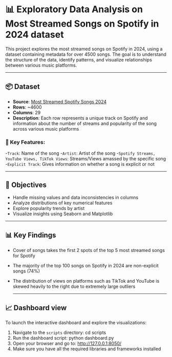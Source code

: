 # 📊 Exploratory Data Analysis on Most Streamed Songs on Spotify in 2024 dataset

This project explores the most streamed songs on Spotify in 2024, using a dataset containing metadata for over 4500 songs. The goal is to understand the structure of the data, identify patterns, and visualize relationships between various music platforms.

---

## 📦 Dataset 

- **Source**: [Most Streamed Spotify Songs 2024](https://www.kaggle.com/datasets/nelgiriyewithana/most-streamed-spotify-songs-2024/data)
- **Rows**: ~4600
- **Columns**: 29
- **Description**: Each row represents a unique track on Spotify and information about the number of streams and popularity of the song across various music platforms

### 🔑 Key Features:

-`Track`: Name of the song
-`Artist`: Artist of the song
-`Spotify Streams, YouTube Views, TikTok Views`: Streams/Views amassed by the specific song
-`Explicit Track`: Gives information on whether a song is explicit or not

---

## 🎯 Objectives

- Handle missing values and data inconsistencies in columns 
- Analyze distributions of key numerical features
- Explore popularity trends by artist
- Visualize insights using Seaborn and Matplotlib

---

## 📊 Key Findings

- Cover of songs takes the first 2 spots of the top 5 most streamed songs for Spotify 
- The majority of the top 100 songs on Spotify in 2024 are non-explicit songs (74%)
- The distribution of views on platforms such as TikTok and YouTube is skewed heavily to the right due to extremely large outliers

  ---

## 📈 Dashboard view

To launch the interactive dashboard and explore the visualizations:
  1. Navigate to the `scripts` directory:
      cd scripts
  2. Run the dashboard script:
      python dashboard.py
  3. Open your browser and go to:
      http://127.0.0.1:8050/
  4. Make sure you have all the required libraries and frameworks installed
